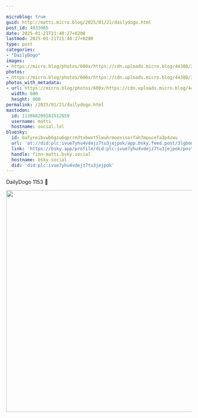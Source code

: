 ```yaml
---

microblog: true
guid: http://matti.micro.blog/2025/01/21/dailydogo.html
post_id: 4833965
date: 2025-01-21T21:40:27+0200
lastmod: 2025-01-21T21:40:27+0200
type: post
categories:
- "DailyDogo"
images:
- https://micro.blog/photos/600x/https://cdn.uploads.micro.blog/44388/2025/35d244389ec546178edc5dbaf51d74a3.jpg
photos:
- https://micro.blog/photos/600x/https://cdn.uploads.micro.blog/44388/2025/35d244389ec546178edc5dbaf51d74a3.jpg
photos_with_metadata:
- url: https://micro.blog/photos/600x/https://cdn.uploads.micro.blog/44388/2025/35d244389ec546178edc5dbaf51d74a3.jpg
  width: 600
  height: 800
permalink: /2025/01/21/dailydogo.html
mastodon:
  id: 113868209181512659
  username: matti
  hostname: social.lol
bluesky:
  id: bafyreibvwb6gzu6qprrm3txbwxt5lwuhrmoexisorfah7mpucefa3p4zwu
  url: 'at://did:plc:ivue7yhu4vdejz7tu3jejpok/app.bsky.feed.post/3lgbomlvt4q24'
  link: 'https://bsky.app/profile/did:plc:ivue7yhu4vdejz7tu3jejpok/post/3lgbomlvt4q24'
  handle: finn-matti.bsky.social
  hostname: bsky.social
  did: 'did:plc:ivue7yhu4vdejz7tu3jejpok'
---
```

DailyDogo 1153 🐶

<img src="https://micro.blog/photos/600x/https://blog.martin-haehnel.de/uploads/2025/35d244389ec546178edc5dbaf51d74a3.jpg" width="600" alt="" />
